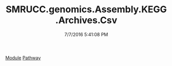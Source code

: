 ﻿---
title: SMRUCC.genomics.Assembly.KEGG.Archives.Csv
date: 7/7/2016 5:41:08 PM
---

[Module](T-SMRUCC.genomics.Assembly.KEGG.Archives.Csv.Module.html)
[Pathway](T-SMRUCC.genomics.Assembly.KEGG.Archives.Csv.Pathway.html)
